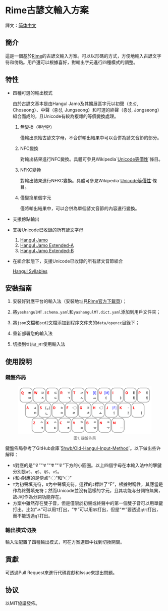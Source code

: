 # Rime古諺文輸入方案

譯文：[简体中文](../README.md)

## 簡介

這是一個基於[Rime](https://rime.im/)的古諺文輸入方案。可以以形碼的方式，方便地輸入古諺文字符和傍點。用戶還可以根據喜好，對輸出字元進行四種模式的調整。

## 特性

- 四種可選的輸出模式

  由於古諺文基本是由Hangul Jamo及其擴展區字元以初聲（초성, Choseong）、中聲（중성, Jungseong）和可選的終聲（종성, Jongseong）組合而成的，且Unicode有較為複雜的等價變換處理。

  1. 無變換（무변환）

     僅輸出原始古諺文字母，不合併輸出結果中可以合併為諺文音節的部分。

  2. NFC變換

     對輸出結果進行NFC變換。具體可參見Wikipedia\`[Unicode等價性](https://zh.wikipedia.org/w/index.php?title=Unicode%E7%AD%89%E5%83%B9%E6%80%A7&oldformat=true)\`條目。

  3. NFKC變換

     對輸出結果進行NFKC變換。具體可參見Wikipedia\`[Unicode等價性](https://zh.wikipedia.org/w/index.php?title=Unicode%E7%AD%89%E5%83%B9%E6%80%A7&oldformat=true)\`條目。

  4. 僅變換單個字元

     僅將輸出結果中，可以合併為單個諺文音節的內容進行變換。

- 支援傍點輸出
- 支援Unicode已收錄的所有諺文字母
  1. [Hangul Jamo](https://www.unicode.org/charts/PDF/UA960.pdf)
  2. [Hangul Jamo Extended-A](https://www.unicode.org/charts/PDF/UA960.pdf)
  3. [Hangul Jamo Extended-B](https://www.unicode.org/charts/PDF/UD7B0.pdf)

- 在組合狀態下，支援Unicode已收錄的所有諺文音節組合

  [Hangul Syllables](https://www.unicode.org/charts/PDF/UAC00.pdf)

## 安裝指南

1. 安裝好對應平台的輸入法（安裝地址見[Rime官方下載頁](https://rime.im/download/)）；

2. 將`yeshangulMT.schema.yaml`和`yashangulMT.dict.yaml`添加到用戶文件夾；
3. 將`json`文檔和`ocd2`文檔添加到程序文件夹的`data/opencc`目錄下；
4. 重新部署您的輸入法
5. 切換到`옛한글_MT`使用輸入法

## 使用說明

### 鍵盤佈局

<figure>
    <img src="src/keyboard_layout.svg" alt="圖1. 鍵盤佈局">
    <figcaption style="text-align: center; color: rgba(0, 0, 0, 60%); font-size: 0.85em">圖1. 鍵盤佈局</figcaption>
</figure>


鍵盤佈局參考了GitHub倉庫\`[5hwb/Old-Hangul-Input-Method](https://github.com/5hwb/Old-Hangul-Input-Method)\`。以下做出些许解释：

- `S`對應的是“ㅱ”“ㅸ”“ㅹ”“ㆄ”下方的小圓圈。以上四個字母在本輸入法中的擊鍵分別是`aS`、`qS`、`QS`、`vS`。
- `F`和`H`對應的是傍点“〮”和“〯”
- `Y`为初聲填充符，`U`为中聲填充符。這裡的`J`標註了“F”，根據對稱性，其應當是作為終聲填充符；然而Unicode並沒有這樣的字元，且其功能与分詞符無異，故J可作為分詞功能存在。
- 方案中雖然存在雙子音，但是僅限於初聲或終聲中的第一個雙子音可以用單鍵打出。比如“ㅆ”可以用`T`打出，“ㅹ”可以用`QS`打出，但是“ᄥ”要透過`qtt`打出，而不能透過`qT`打出。

### 輸出模式切換

輸入法配置了四種輸出模式，可在方案選單中找到切換開關。

## 貢獻

可透過Pull Request來進行代碼貢獻和Issue來提出問題。

## 协议

以MIT協議發佈。
